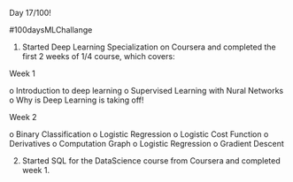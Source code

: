 Day 17/100!

#100daysMLChallange

1. Started Deep Learning Specialization on Coursera and completed the first 2 weeks of 1/4 course, which covers:

Week 1

o Introduction to deep learning
o Supervised Learning with Nural Networks
o Why is Deep Learning is taking off!

Week 2

o Binary Classification
o Logistic Regression
o Logistic Cost Function
o Derivatives
o Computation Graph
o Logistic Regression
o Gradient Descent

2. Started SQL for the DataScience course from Coursera and completed week 1.
